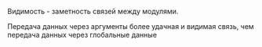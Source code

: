 Видимость - заметность связей между модулями.  

Передача данных через аргументы более удачная и видимая связь, чем передача данных через глобальные данные